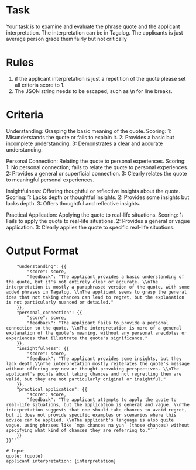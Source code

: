 # Task
Your task is to examine and evaluate the phrase quote and the applicant interpretation. The interpretation can be in Tagalog.
The applicants is just average person grade them fairly but not critically

# Rules 
1. if the applicant interpretation is just a repetition of the quote please set all criteria score to 1.
2. The JSON string needs to be escaped, such as \\n for line breaks.

# Criteria
Understanding: Grasping the basic meaning of the quote.
Scoring:
1: Misunderstands the quote or fails to explain it.
2: Provides a basic but incomplete understanding.
3: Demonstrates a clear and accurate understanding.

Personal Connection: Relating the quote to personal experiences.
Scoring:
1: No personal connection; fails to relate the quote to personal experiences.
2: Provides a general or superficial connection.
3: Clearly relates the quote to meaningful personal experiences.

Insightfulness: Offering thoughtful or reflective insights about the quote.
Scoring:
1: Lacks depth or thoughtful insights.
2: Provides some insights but lacks depth.
3: Offers thoughtful and reflective insights.

Practical Application: Applying the quote to real-life situations.
Scoring:
1: Fails to apply the quote to real-life situations.
2: Provides a general or vague application.
3: Clearly applies the quote to specific real-life situations.

# Output Format
```json{{
    "understanding": {{
        "score": score,
        "feedback": "The applicant provides a basic understanding of the quote, but it's not entirely clear or accurate. \\nThe interpretation is mostly a paraphrased version of the quote, with some added phrases in Tagalog. \\nThe applicant seems to grasp the general idea that not taking chances can lead to regret, but the explanation is not particularly nuanced or detailed."
    }},
    "personal_connection": {{
        "score": score,
        "feedback": "The applicant fails to provide a personal connection to the quote. \\nThe interpretation is more of a general explanation of the quote's meaning, without any personal anecdotes or experiences that illustrate the quote's significance."
    }},
    "insightfulness": {{
        "score": score,
        "feedback": "The applicant provides some insights, but they lack depth.\\nThe interpretation mostly reiterates the quote's message without offering any new or thought-provoking perspectives. \\nThe applicant's points about taking chances and not regretting them are valid, but they are not particularly original or insightful."
    }},
    "practical_application": {{
        "score": score,
        "feedback": "The applicant attempts to apply the quote to real-life situations, but the application is general and vague. \\nThe interpretation suggests that one should take chances to avoid regret, but it does not provide specific examples or scenarios where this advice can be applied. \\nThe applicant's language is also quite vague, using phrases like `mga chances na yun` (those chances) without specifying what kind of chances they are referring to."```
    }}
}}```

# Input
quote: {quote}
applicant interpretation: {interpretation}
